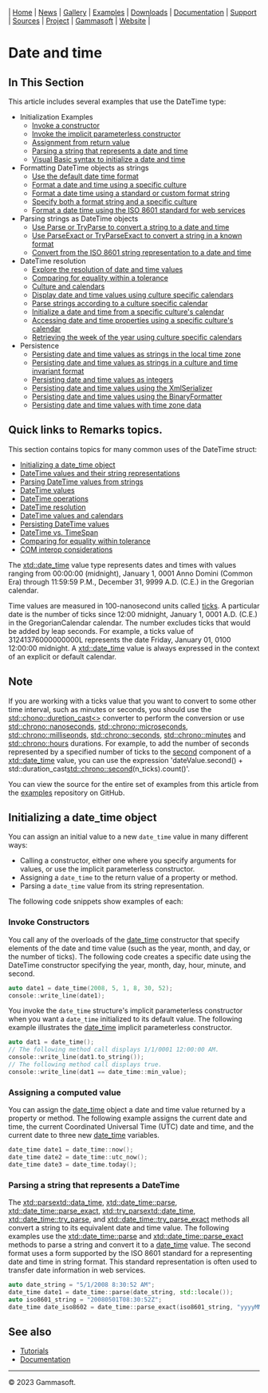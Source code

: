 | [Home](home.md) | [News](news.md) | [Gallery](gallery.md) | [Examples](examples.md) | [Downloads](downloads.md) | [Documentation](documentation.md) | [Support](support.md) | [Sources](https://github.com/gammasoft71/xtd) | [Project](https://sourceforge.net/projects/xtdpro/) | [Gammasoft](gammasoft.md) | [Website](https://gammasoft71.github.io/xtd) |

# Date and time

## In This Section

This article includes several examples that use the DateTime type:

* Initialization Examples
  * [Invoke a constructor](#invoke-a-constructor)
  * [Invoke the implicit parameterless constructor](#)
  * [Assignment from return value](#)
  * [Parsing a string that represents a date and time](#)
  * [Visual Basic syntax to initialize a date and time](#)
* Formatting DateTime objects as strings
  * [Use the default date time format](#)
  * [Format a date and time using a specific culture](#)
  * [Format a date time using a standard or custom format string](#)
  * [Specify both a format string and a specific culture](#)
  * [Format a date time using the ISO 8601 standard for web services](#)
* Parsing strings as DateTime objects
  * [Use Parse or TryParse to convert a string to a date and time](#)
  * [Use ParseExact or TryParseExact to convert a string in a known format](#)
  * [Convert from the ISO 8601 string representation to a date and time](#)
* DateTime resolution
  * [Explore the resolution of date and time values](#)
  * [Comparing for equality within a tolerance](#)
  * [Culture and calendars](#)
  * [Display date and time values using culture specific calendars](#)
  * [Parse strings according to a culture specific calendar](#)
  * [Initialize a date and time from a specific culture's calendar](#)
  * [Accessing date and time properties using a specific culture's calendar](#)
  * [Retrieving the week of the year using culture specific calendars](#)
* Persistence
  * [Persisting date and time values as strings in the local time zone](#)
  * [Persisting date and time values as strings in a culture and time invariant format](#)
  * [Persisting date and time values as integers](#)
  * [Persisting date and time values using the XmlSerializer](#)
  * [Persisting date and time values using the BinaryFormatter](#)
  * [Persisting date and time values with time zone data](#)

## Quick links to Remarks topics.

This section contains topics for many common uses of the DateTime struct:

* [Initializing a date_time object](#initializing-a-date-time-object)
* [DateTime values and their string representations](#)
* [Parsing DateTime values from strings](#)
* [DateTime values](#)
* [DateTime operations](#)
* [DateTime resolution](#)
* [DateTime values and calendars](#)
* [Persisting DateTime values](#)
* [DateTime vs. TimeSpan](#)
* [Comparing for equality within tolerance](#)
* [COM interop considerations](#)

The [xtd::date_time](https://gammasoft71.github.io/xtd/reference_guides/latest/classxtd_1_1date__time.html) value type represents dates and times with values ranging from 00:00:00 (midnight), January 1, 0001 Anno Domini (Common Era) through 11:59:59 P.M., December 31, 9999 A.D. (C.E.) in the Gregorian calendar.

Time values are measured in 100-nanosecond units called [ticks](https://gammasoft71.github.io/xtd/reference_guides/latest/group__types.html#ga8fd3ccd5f25e401dc28a28ba352aa966). A particular date is the number of ticks since 12:00 midnight, January 1, 0001 A.D. (C.E.) in the GregorianCalendar calendar. 
The number excludes ticks that would be added by leap seconds. For example, a ticks value of 31241376000000000L represents the date Friday, January 01, 0100 12:00:00 midnight. A [xtd::date_time](https://gammasoft71.github.io/xtd/reference_guides/latest/classxtd_1_1date__time.html) value is always expressed in the context of an explicit or default calendar.

## Note

  If you are working with a ticks value that you want to convert to some other time interval, such as minutes or seconds, you should use the [std::chono::duretion_cast<>](https://en.cppreference.com/w/cpp/chrono/duration/duration_cast) converter to perform the conversion or use [std::chrono::nanoseconds](https://en.cppreference.com/w/cpp/chrono/duration), [std::chrono::microseconds](https://en.cppreference.com/w/cpp/chrono/duration), [std::chrono::milliseonds](https://en.cppreference.com/w/cpp/chrono/duration), [std::chrono::seconds](https://en.cppreference.com/w/cpp/chrono/duration), [std::chrono::minutes](https://en.cppreference.com/w/cpp/chrono/duration) and [std::chrono::hours](https://en.cppreference.com/w/cpp/chrono/duration) durations. 
  For example, to add the number of seconds represented by a specified number of ticks to the [second](https://gammasoft71.github.io/xtd/reference_guides/latest/classxtd_1_1date__time.html#ae084c4d68a46500b8e64f4aec4869a15) component of a [xtd::date_time](https://gammasoft71.github.io/xtd/reference_guides/latest/classxtd_1_1date__time.html) value, you can use the expression 'dateValue.second() + std::duration_cast<std::chrono::second>(n_ticks).count()'.

You can view the source for the entire set of examples from this article from the [examples](https://github.com/gammasoft71/xtd/blob/master/examples/xtd.core.examples/date_time/README.md) repository on GitHub.

## Initializing a date_time object

You can assign an initial value to a new `date_time` value in many different ways:
* Calling a constructor, either one where you specify arguments for values, or use the implicit parameterless constructor.
* Assigning a `date_time` to the return value of a property or method.
* Parsing a `date_time` value from its string representation.

The following code snippets show examples of each:

### Invoke Constructors

You call any of the overloads of the [date_time](https://gammasoft71.github.io/xtd/reference_guides/latest/classxtd_1_1date__time.html) constructor that specify elements of the date and time value (such as the year, month, and day, or the number of ticks). 
The following code creates a specific date using the DateTime constructor specifying the year, month, day, hour, minute, and second.

```cpp
auto date1 = date_time(2008, 5, 1, 8, 30, 52);
console::write_line(date1);
```

You invoke the `date_time` structure's implicit parameterless constructor when you want a `date_time` initialized to its default value.
The following example illustrates the [date_time](https://gammasoft71.github.io/xtd/reference_guides/latest/classxtd_1_1date__time.html) implicit parameterless constructor.

```cpp
auto dat1 = date_time();
// The following method call displays 1/1/0001 12:00:00 AM.
console::write_line(dat1.to_string());
// The following method call displays true.
console::write_line(dat1 == date_time::min_value);
```

### Assigning a computed value

You can assign the [date_time](https://gammasoft71.github.io/xtd/reference_guides/latest/classxtd_1_1date__time.html) object a date and time value returned by a property or method. 
The following example assigns the current date and time, the current Coordinated Universal Time (UTC) date and time, and the current date to three new [date_time](https://gammasoft71.github.io/xtd/reference_guides/latest/classxtd_1_1date__time.html) variables.

```cpp
date_time date1 = date_time::now();
date_time date2 = date_time::utc_now();
date_time date3 = date_time.today();
```
### Parsing a string that represents a DateTime

The [xtd::parse<xtd::data_time>](), [xtd::date_time::parse](), [xtd::date_time::parse_exact](), [xtd::try_parse<xtd::date_time>](), [xtd::date_time::try_parse](), and [xtd::date_time::try_parse_exact]() methods all convert a string to its equivalent date and time value.
The following examples use the [xtd::date_time::parse]() and [xtd::date_time::parse_exact]() methods to parse a string and convert it to a [date_time](https://gammasoft71.github.io/xtd/reference_guides/latest/classxtd_1_1date__time.html) value. 
The second format uses a form supported by the ISO 8601 standard for a representing date and time in string format. This standard representation is often used to transfer date information in web services.

```cpp
auto date_string = "5/1/2008 8:30:52 AM";
date_time date1 = date_time::parse(date_string, std::locale());
auto iso8601_string = "20080501T08:30:52Z";
date_time date_iso8602 = date_time::parse_exact(iso8601_string, "yyyyMMddTHH:mm:ssZ", std::locale());
```

## See also

* [Tutorials](tutorials.md)
* [Documentation](documentation.md)

______________________________________________________________________________________________

© 2023 Gammasoft.
